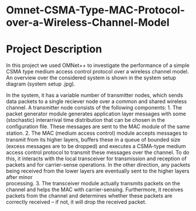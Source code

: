 # Omnet-CSMA-Type-MAC-Protocol-over-a-Wireless-Channel-Model


# Project Description

In this project we used OMNet++ to investigate the performance of a simple CSMA type medium access control protocol over a wireless channel model. An overview over the considered system is shown in the system setup diagram (system setup .jpg). 

In the system, it has a variable number of transmitter nodes, which sends data packets to a single reciever node over a common and shared wireless channel. A transmitter node consists of the following components:
    1. The packet generator module generates application layer messages with some (stochastic) interarrival time distribution that can be        chosen in the conﬁguration ﬁle. These messages are sent to the MAC module of the same station.
    2. The MAC (medium access control) module accepts messages to transmit from its higher layers, buﬀers these in a queue of bounded size        (excess messages are to be dropped) and executes a CSMA-type medium access control protocol to transmit these messages over the            channel. 
       To do this, it interacts with the local transceiver for transmission and reception of packets and for carrier-sense operations. In        the other direction, any packets being received from the lower layers are eventually sent to the higher layers after minor       
       processing.
    3. The transceiver module actually transmits packets on the channel and helps the MAC with carrier-sensing. Furthermore, it receives  
       packets from the channel and determines whether these packets are correctly received – if not, it will drop the received packet.



